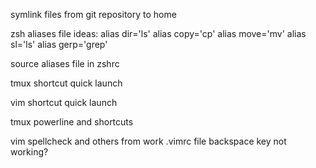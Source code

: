 symlink files from git repository to home

zsh aliases file
ideas:
alias dir='ls'
alias copy='cp'
alias move='mv'
alias sl='ls'
alias gerp='grep'






source aliases file in zshrc

tmux shortcut quick launch

vim shortcut quick launch

tmux powerline and shortcuts

vim spellcheck and others from work .vimrc file
backspace key not working?
